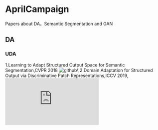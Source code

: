 # AprilCampaign
Papers about DA，Semantic Segmentation and GAN
## DA
### UDA
1.Learning to Adapt Structured Output Space for Semantic Segmentation,CVPR 2018 ![github](https://github.com/wasidennis/AdaptSegNet)\\
2.Domain Adaptation for Structured Output via Discriminative Patch Representations,ICCV 2019, ![paper](https://arxiv.org/pdf/1901.05427v3.pdf)
